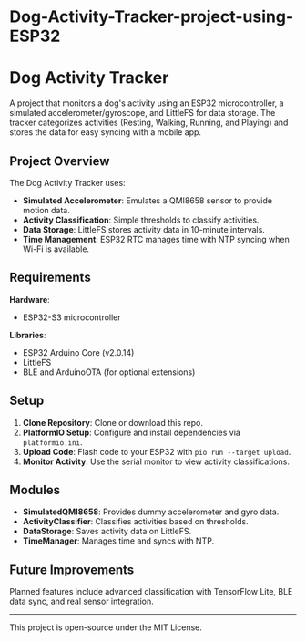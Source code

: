 # Dog-Activity-Tracker-project-using-ESP32
# Dog Activity Tracker

A project that monitors a dog's activity using an ESP32 microcontroller, a simulated accelerometer/gyroscope, and LittleFS for data storage. The tracker categorizes activities (Resting, Walking, Running, and Playing) and stores the data for easy syncing with a mobile app.

## Project Overview

The Dog Activity Tracker uses:
- **Simulated Accelerometer**: Emulates a QMI8658 sensor to provide motion data.
- **Activity Classification**: Simple thresholds to classify activities.
- **Data Storage**: LittleFS stores activity data in 10-minute intervals.
- **Time Management**: ESP32 RTC manages time with NTP syncing when Wi-Fi is available.

## Requirements

**Hardware**:
- ESP32-S3 microcontroller

**Libraries**:
- ESP32 Arduino Core (v2.0.14)
- LittleFS
- BLE and ArduinoOTA (for optional extensions)

## Setup

1. **Clone Repository**: Clone or download this repo.
2. **PlatformIO Setup**: Configure and install dependencies via `platformio.ini`.
3. **Upload Code**: Flash code to your ESP32 with `pio run --target upload`.
4. **Monitor Activity**: Use the serial monitor to view activity classifications.

## Modules

- **SimulatedQMI8658**: Provides dummy accelerometer and gyro data.
- **ActivityClassifier**: Classifies activities based on thresholds.
- **DataStorage**: Saves activity data on LittleFS.
- **TimeManager**: Manages time and syncs with NTP.

## Future Improvements

Planned features include advanced classification with TensorFlow Lite, BLE data sync, and real sensor integration.

---

This project is open-source under the MIT License. 
